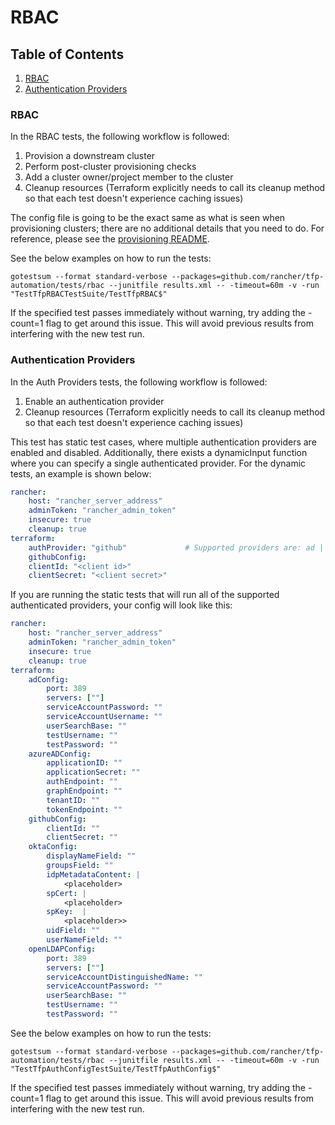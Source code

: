 # RBAC

## Table of Contents
1. [RBAC](#RBAC)
2. [Authentication Providers](#Auth)

### RBAC

In the RBAC tests, the following workflow is followed:

1. Provision a downstream cluster
2. Perform post-cluster provisioning checks
3. Add a cluster owner/project member to the cluster
4. Cleanup resources (Terraform explicitly needs to call its cleanup method so that each test doesn't experience caching issues)

The config file is going to be the exact same as what is seen when provisioning clusters; there are no additional details that you need to do. For reference, please see the [provisioning README](../provisioning/README.md).

See the below examples on how to run the tests:

`gotestsum --format standard-verbose --packages=github.com/rancher/tfp-automation/tests/rbac --junitfile results.xml -- -timeout=60m -v -run "TestTfpRBACTestSuite/TestTfpRBAC$"`

If the specified test passes immediately without warning, try adding the -count=1 flag to get around this issue. This will avoid previous results from interfering with the new test run.

### Authentication Providers

In the Auth Providers tests, the following workflow is followed:

1. Enable an authentication provider
2. Cleanup resources (Terraform explicitly needs to call its cleanup method so that each test doesn't experience caching issues)

This test has static test cases, where multiple authentication providers are enabled and disabled. Additionally, there exists a dynamicInput function where you can specify a single authenticated provider. For the dynamic tests, an example is shown below:

```yaml
rancher:
    host: "rancher_server_address"
    adminToken: "rancher_admin_token"
    insecure: true
    cleanup: true
terraform:
    authProvider: "github"             # Supported providers are: ad | azureAD | github | okta | openLDAP
    githubConfig:
    clientId: "<client id>"
    clientSecret: "<client secret>"
```

If you are running the static tests that will run all of the supported authenticated providers, your config will look like this:

```yaml
rancher:
    host: "rancher_server_address"
    adminToken: "rancher_admin_token"
    insecure: true
    cleanup: true
terraform:
    adConfig:
        port: 389
        servers: [""]
        serviceAccountPassword: ""
        serviceAccountUsername: ""
        userSearchBase: ""
        testUsername: ""
        testPassword: ""
    azureADConfig:
        applicationID: ""
        applicationSecret: ""
        authEndpoint: ""
        graphEndpoint: ""
        tenantID: ""
        tokenEndpoint: ""
    githubConfig:
        clientId: ""
        clientSecret: ""
    oktaConfig:
        displayNameField: ""
        groupsField: ""
        idpMetadataContent: |
            <placeholder>
        spCert: |
            <placeholder>
        spKey:  |
            <placeholder>>
        uidField: ""
        userNameField: ""
    openLDAPConfig:
        port: 389
        servers: [""]
        serviceAccountDistinguishedName: ""
        serviceAccountPassword: ""
        userSearchBase: ""
        testUsername: ""
        testPassword: ""
```

See the below examples on how to run the tests:

`gotestsum --format standard-verbose --packages=github.com/rancher/tfp-automation/tests/rbac --junitfile results.xml -- -timeout=60m -v -run "TestTfpAuthConfigTestSuite/TestTfpAuthConfig$"`

If the specified test passes immediately without warning, try adding the -count=1 flag to get around this issue. This will avoid previous results from interfering with the new test run.